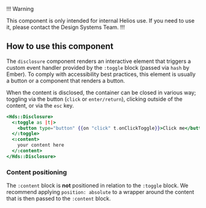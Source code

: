 !!! Warning

This component is only intended for internal Helios use. If you need to use it, please contact the Design Systems Team.
!!!

## How to use this component

The `disclosure` component renders an interactive element that triggers a custom event handler provided by the `:toggle` block (passed via `hash` by Ember). To comply with accessibility best practices, this element is usually a button or a component that renders a button.

When the content is disclosed, the container can be closed in various way; toggling via the button (`click` or `enter/return`), clicking outside of the content, or via the `esc` key.

```handlebars
<Hds::Disclosure>
  <:toggle as |t|>
    <button type="button" {{on "click" t.onClickToggle}}>Click me</button>
  </:toggle>
  <:content>
    your content here
  </:content>
</Hds::Disclosure>
```

### Content positioning

The `:content` block is **not** positioned in relation to the `:toggle` block. We recommend applying `position: absolute` to a wrapper around the content that is then passed to the `:content` block.